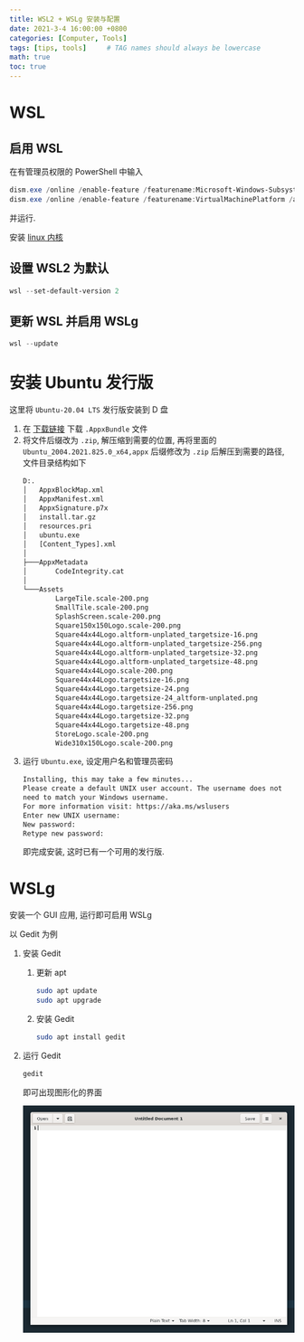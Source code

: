 ```yaml
---
title: WSL2 + WSLg 安装与配置
date: 2021-3-4 16:00:00 +0800
categories: [Computer, Tools]
tags: [tips, tools]     # TAG names should always be lowercase
math: true
toc: true
---
```


# WSL
## 启用 WSL
在有管理员权限的 PowerShell 中输入 
```PowerShell
dism.exe /online /enable-feature /featurename:Microsoft-Windows-Subsystem-Linux /all /norestart
dism.exe /online /enable-feature /featurename:VirtualMachinePlatform /all /norestart
```
并运行.

安装 [linux 内核](https://wslstorestorage.blob.core.windows.net/wslblob/wsl_update_x64.msi)

## 设置 WSL2 为默认

```PowerShell
wsl --set-default-version 2
```

## 更新 WSL 并启用 WSLg

```PowerShell
wsl --update
```

# 安装 Ubuntu 发行版
这里将 `Ubuntu-20.04 LTS` 发行版安装到 D 盘

1. 在 [下载链接](https://docs.microsoft.com/zh-cn/windows/wsl/install-manual#downloading-distributions) 下载 `.AppxBundle` 文件
2. 将文件后缀改为 `.zip`, 解压缩到需要的位置, 再将里面的 `Ubuntu_2004.2021.825.0_x64,appx` 后缀修改为 `.zip` 后解压到需要的路径, 文件目录结构如下
    ```plaintext
    D:.
    │   AppxBlockMap.xml
    │   AppxManifest.xml
    │   AppxSignature.p7x
    │   install.tar.gz
    │   resources.pri
    │   ubuntu.exe
    │   [Content_Types].xml
    │
    ├───AppxMetadata
    │       CodeIntegrity.cat
    │
    └───Assets
            LargeTile.scale-200.png
            SmallTile.scale-200.png
            SplashScreen.scale-200.png
            Square150x150Logo.scale-200.png
            Square44x44Logo.altform-unplated_targetsize-16.png
            Square44x44Logo.altform-unplated_targetsize-256.png
            Square44x44Logo.altform-unplated_targetsize-32.png
            Square44x44Logo.altform-unplated_targetsize-48.png
            Square44x44Logo.scale-200.png
            Square44x44Logo.targetsize-16.png
            Square44x44Logo.targetsize-24.png
            Square44x44Logo.targetsize-24_altform-unplated.png
            Square44x44Logo.targetsize-256.png
            Square44x44Logo.targetsize-32.png
            Square44x44Logo.targetsize-48.png
            StoreLogo.scale-200.png
            Wide310x150Logo.scale-200.png
    ```
3. 运行 `Ubuntu.exe`, 设定用户名和管理员密码
   ```plaintext
   Installing, this may take a few minutes...
   Please create a default UNIX user account. The username does not need to match your Windows username.
   For more information visit: https://aka.ms/wslusers
   Enter new UNIX username: 
   New password:
   Retype new password:
   ```
   即完成安装, 这时已有一个可用的发行版.

# WSLg
安装一个 GUI 应用, 运行即可启用 WSLg

以 Gedit 为例

1. 安装 Gedit
   1. 更新 apt
      ```bash
      sudo apt update
      sudo apt upgrade
      ```
   2. 安装 Gedit
      ```bash
      sudo apt install gedit
      ```
2. 运行 Gedit
   ```bash
   gedit
   ```
   即可出现图形化的界面

   ![Gedit](/assets/img/wsl/gedit.png)




